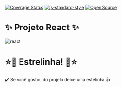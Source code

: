 [![Coverage Status](https://coveralls.io/repos/github/rmanguinho/clean-react/badge.svg?branch=master)](https://coveralls.io/github/naiaragabriela/proj-react?branch=main)
[![js-standard-style](https://img.shields.io/badge/code%20style-standard-brightgreen.svg)](http://standardjs.com)
[![Open Source](https://badges.frapsoft.com/os/v1/open-source.svg?v=103)](https://opensource.org/)

# ✨ Projeto React ✨
![react](https://github.com/naiaragabriela/proj-react/assets/126898837/ae6f9758-5f22-4fcd-bd3e-fa708b18070c)

# ⭐🌟 Estrelinha! 🌟⭐
✔️ Se você gostou do projeto deixe uma estelinha 👍
